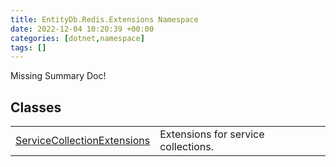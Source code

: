 ```yaml
---
title: EntityDb.Redis.Extensions Namespace
date: 2022-12-04 10:20:39 +00:00
categories: [dotnet,namespace]
tags: []
---
```


Missing Summary Doc!
## Classes
<table><tr><td><!--/posts/dotnet.entitydb.redis.extensions.servicecollectionextensions--><a href='#'>ServiceCollectionExtensions</a></td><td>
Extensions for service collections.
</td></tr></table>
